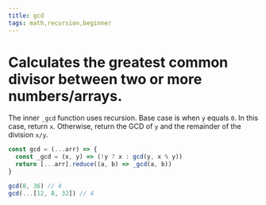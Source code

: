 ```yaml
---
title: gcd
tags: math,recursion,beginner
---
```


# Calculates the greatest common divisor between two or more numbers/arrays.

The inner `_gcd` function uses recursion.
Base case is when `y` equals `0`. In this case, return `x`.
Otherwise, return the GCD of `y` and the remainder of the division `x/y`.

```js
const gcd = (...arr) => {
  const _gcd = (x, y) => (!y ? x : gcd(y, x % y))
  return [...arr].reduce((a, b) => _gcd(a, b))
}
```

```js
gcd(8, 36) // 4
gcd(...[12, 8, 32]) // 4
```
